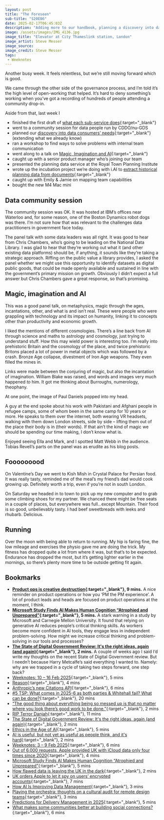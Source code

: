 ```yaml
---
layout: post
title: "The Foreseen"
sub-title: "S20E06"
date: 2025-02-17T06:45:03Z
description: "Adding more to our handbook, planning a discovery into data consumers, presenting to planners, our AI project, and a lacklustre data community session."
image: /assets/images/IMG_4136.jpg
image_title: "Elevator at City Thameslink station, London"
image_artist: Steve Messer
image_source:
image_credit: Steve Messer
tags:
 - Weeknotes
---
```


Another busy week. It feels relentless, but we’re still moving forward which is good. 

We came through the other side of the governance process, and I’m told it’s the high level of open-working that helped. It’s hard to deny something’s working when you’ve got a recording of hundreds of people attending a community drop-in. 

Aside from that, last week I

- finished the first draft of [what each sub-service does](https://github.com/digital-land/service-handbook/pull/32){:target="_blank"}
- went to a community session for data people run by CDDO/nu-GDS
- planned our [discovery into data consumers’ needs](https://github.com/orgs/digital-land/projects/13/views/7){:target="_blank"} (extending what we already know)
- ran a workshop to find ways to solve problems with internal team communication
- went along to a talk on [Magic, Imagination and AI](https://www.hurryupweredreaming.com/events/myth-imagination-and-ai){:target="_blank"}
- caught up with a senior product manager who’s joining our team
- presented the planning data service at the Royal Town Planning Institute
- wrote up the incubation project we’re doing with i.AI to [extract historical planning data from documents](https://github.com/digital-land/digital-land/issues/360){:target="_blank"}
- caught up with Emily & Jamie on mapping team capabilities
- bought the new M4 Mac mini

## Data community session

The community session was OK. It was hosted at IBM’s offices near Waterloo and, for some reason, one of the Boston Dynamics robot dogs was there. I’m not sure how that was relevant to the challenges data practitioners in government face today. 

The panel talk with some data leaders was all right. It was good to hear from Chris Chambers, who’s going to be leading on the National Data Library. I was glad to hear that they’re working out what it (and other existing data platforms) should be, if anything, it sounds like they’re taking a strategic approach. Riffing on the public value a library provides, I asked the panel whether we might use this opportunity to identify datasets as digital public goods, that could be made openly available and sustained in line with the government’s primary mission on growth. Obviously I didn’t expect a full answer but Chris Chambers gave a great response, so that’s promising.

## Magic, imagination and AI 

This was a good panel talk, on metaphysics, magic through the ages, incantations, other, and what is and isn’t real. These were people who were grappling with technology and its impact on humanity, linking it to concepts other than productivity and economic growth. 

I liked the mentions of different cosmologies. There’s a line back from AI through science and maths to astrology and cosmology, just trying to understand stuff. How this may wield power is interesting too. I’m really into prehistoric Britain and the cosmology of the place, and twice prehistoric Britons placed a lot of power in metal objects which was followed by a crash. Bronze Age collapse, divestment of Iron Age weapons. They even filled the mines in. 

Links were made between the conjuring of magic, but also the incantation of imagination. William Blake was raised, and words and images very much happened _to_ him. It got me thinking about Burroughs, numerology, theophany.

At one point, the image of Paul Daniels popped into my head. 

A guy at the end spoke about his work with Pakistani and Afghani people in refugee camps, some of whom been in the same camp for 10 years or more. He speaks to them over the internet, both wearing VR headsets, walking with them down London streets, side by side – lifting them out of the place their body is in (their words). If that ain’t the kind of magic we should be spending our time making, I don’t know what is.

Enjoyed seeing Ella and Mark, and I spotted Matt Webb in the audience. Tobias Revell’s parts on the panel was as erudite as his blog posts.

## Fooooooood

On Valentine’s Day we went to Kish Mish in Crystal Palace for Persian food. It was really tasty, reminded me of the meal’s my friend’s dad would cook growing up. Definitely worth a trip, even if you’re not in south London.

On Saturday we headed in to town to pick up my new computer and to grab some climbing shoes for my partner. We chanced there might be free seats in a couple of places, but everywhere was full...except Mountain. Their food is so good, unbelievably tasty. I had beef sweetbreads with leeks and rhubarb. Delicious. 

## Running

Over the moon with being able to return to running. My hip is faring fine, the low mileage and exercises the physio gave me are doing the trick. My fitness has dropped quite a lot from where it was, but that’s to be expected. Endurance has dropped the most, but it’s getting lighter earlier in the mornings, so there’s plenty more time to be outside getting fit again.

## Bookmarks

- **[Product ops is creative destruction](https://productledalliance.com/product-ops-is-creative-destruction/){:target="_blank"}, 9 mins.** A nice reminder on product operations or how you ‘PM the PM experience’. A lot of product leads and heads are focused on product operations at the moment, I think.
- **[Microsoft Study Finds AI Makes Human Cognition “Atrophied and Unprepared”](https://www.404media.co/microsoft-study-finds-ai-makes-human-cognition-atrophied-and-unprepared-3/){:target="_blank"}, 5 mins.** A stark warning in a study by Microsoft and Carnegie Mellon University. It found that relying on generative AI reduces people’s critical thinking skills. As workers become more confident in AI tools, they engage less in independent problem-solving. How might we increase critical thinking and problem-solving in our tools and processes?
- **[The State of Digital Government Review: It's the right ideas, again (and again)](https://blog.harrym.com/2025/01/29/the-state-of-digital-government/){:target="_blank"}, 2 mins.** A couple of weeks ago I said I’d write my thoughts on the recent State of Digital Government review. But I needn’t because Harry Metcalfe’s said everything I wanted to. Namely: why are we trapped in a cycle of taking two steps forward, one step back?
- [Weeknotes: 10 – 16 Feb 2025](https://neilojwilliams.net/weeknotes-10-16-feb-2025/?utm_source=rss&utm_medium=rss&utm_campaign=weeknotes-10-16-feb-2025){:target="_blank"}, 5 mins
- [Reason](https://adactio.com/journal/21712){:target="_blank"}, 4 mins
- [Anthropic’s new Citations API](https://simonwillison.net/2025/Jan/24/anthropics-new-citations-api/){:target="_blank"}, 6 mins
- [#5 TSP: What comes in 2025-6 as both parties & Whitehall fail? What can be done?](https://dominiccummings.substack.com/p/tsp-5-what-comes-in-2025-6-as-both){:target="_blank"}, 20 mins
- [“The good thing about everything being so messed up is that no matter where you look there’s good work to be done.”](https://noisydecentgraphics.typepad.com/design/2025/02/the-good-thing-about-everything-being-so-messed-up-is-that-no-matter-where-you-look-theres-good-work.html){:target="_blank"}, 2 mins
- [RIP Terror Danjah](https://energyflashbysimonreynolds.blogspot.com/2025/02/rip-terror-danjah.html){:target="_blank"}, 11 mins
- [The State of Digital Government Review: It's the right ideas, again (and again)](https://blog.harrym.com/2025/01/29/the-state-of-digital-government/){:target="_blank"}, 2 mins
- [Ethics in the Age of AI](https://www.hurryupweredreaming.com/issues/1/ethics-in-the-age-of-ai){:target="_blank"}, 5 mins
- [AI is useful, but not yet as useful as people think, and it's hard](https://blog.harrym.com/2025/01/27/ai-is-useful-but-not/){:target="_blank"}, 2 mins
- [Weeknotes: 3 – 9 Feb 2025](https://neilojwilliams.net/weeknotes-3-9-feb-2025/?utm_source=rss&utm_medium=rss&utm_campaign=weeknotes-3-9-feb-2025){:target="_blank"}, 6 mins
- [Out of 6,000 requests, Apple provided UK with iCloud data only four times since 2020](https://therecord.media/requests-apple-provided-four-times){:target="_blank"}, 4 mins
- [Microsoft Study Finds AI Makes Human Cognition “Atrophied and Unprepared”](https://www.404media.co/microsoft-study-finds-ai-makes-human-cognition-atrophied-and-unprepared-3/){:target="_blank"}, 5 mins
- [How flawed data is leaving the UK in the dark](https://on.ft.com/3WSCN6h){:target="_blank"}, 2 mins
- [UK orders Apple to let it spy on users’ encrypted accounts](https://www.washingtonpost.com/technology/2025/02/07/apple-encryption-backdoor-uk/){:target="_blank"}, 7 mins
- [How AI Is Improving Data Management](https://sloanreview.mit.edu/article/how-ai-is-improving-data-management/){:target="_blank"}, 3 mins
- [Playing the orchestra: thoughts on a cultural audit for remote design teams](https://www.designswarm.com/blog/2025/02/playing-the-orchestra-thoughts-on-a-cultural-audit-for-remote-design-teams/){:target="_blank"}, 3 mins
- [Predictions for Delivery Management in 2025](https://sometimesshiphappens.substack.com/p/predictions-for-delivery-management?triedRedirect=true){:target="_blank"}, 5 mins
- [What makes some communities better at building social connections?](https://www.bi.team/blogs/what-makes-some-communities-better-at-building-social-connections/){:target="_blank"}, 6 mins